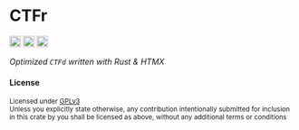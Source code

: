 # CTFr

[<img alt="github" src="https://img.shields.io/badge/github-MNThomson/CTFr-bc3f48?style=for-the-badge&labelColor=555555&logo=github" height="20">](https://github.com/MNThomson/CTFr)
[<img alt="crates.io" src="https://img.shields.io/crates/v/CTFr.svg?style=for-the-badge&color=fc8d62&logo=rust" height="20">](https://crates.io/crates/CTFr)
[<img alt="build status" src="https://img.shields.io/github/actions/workflow/status/MNThomson/CTFr/ci.yml?branch=master&style=for-the-badge" height="20">](https://github.com/MNThomson/CTFr/actions?query=branch%3Amaster)

_Optimized `CTFd` written with Rust & HTMX_

#### License

<sup>
Licensed under <a href="LICENSE">GPLv3</a>
</sup>
<br>
<sub>
Unless you explicitly state otherwise, any contribution intentionally submitted for inclusion in this crate by you shall be licensed as above, without any additional terms or conditions
</sub>
